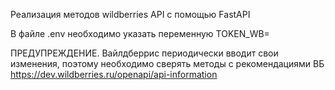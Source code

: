Реализация методов wildberries API с помощью FastAPI

В файле .env необходимо указать переменную TOKEN_WB=

ПРЕДУПРЕЖДЕНИЕ. Вайлдберрис периодически вводит свои изменения, поэтому необходимо сверять методы с рекомендациями ВБ
https://dev.wildberries.ru/openapi/api-information
